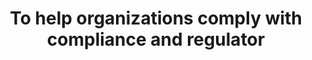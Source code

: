 ---
layout: all-exams
title: "To help organizations comply with compliance and regulator"
blurb: "To help comply with regulatory requirements, DynamoDB encrypts all data at rest by default. You can learn more about Amazon's DynamoDB in the docs."
quid: 184
---